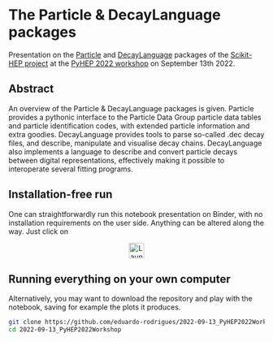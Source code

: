 # The Particle & DecayLanguage packages

Presentation on the [Particle](https://github.com/scikit-hep/particle) and
[DecayLanguage](https://github.com/scikit-hep/decaylanguage) packages
of the [Scikit-HEP project](http://scikit-hep.org/)
at the [PyHEP 2022 workshop](https://indico.cern.ch/e/PyHEP2022)
on September 13th 2022.

## Abstract

An overview of the Particle & DecayLanguage packages is given. Particle provides a pythonic interface to the Particle Data Group particle data tables and particle identification codes, with extended particle information and extra goodies. DecayLanguage provides tools to parse so-called .dec decay files, and describe, manipulate and visualise decay chains. DecayLanguage also implements a language to describe and convert particle decays between digital representations, effectively making it possible to interoperate several fitting programs.

## Installation-free run

One can straightforwardly run this notebook presentation on Binder,
with no installation requirements on the user side.
Anything can be altered along the way. Just click on

<p align="center">
  <a href="https://mybinder.org/v2/gh/eduardo-rodrigues/2022-09-13_PyHEP2022Workshop/master/?urlpath=lab">
    <img src="https://mybinder.org/badge_logo.svg" alt="Launch Binder" height="30">
  </a>
</p>

## Running everything on your own computer

Alternatively, you may want to download the repository and play with the notebook,
saving for example the plots it produces.


```bash
git clone https://github.com/eduardo-rodrigues/2022-09-13_PyHEP2022Workshop.git
cd 2022-09-13_PyHEP2022Workshop
```
